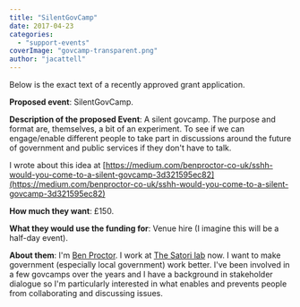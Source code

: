 ```yaml
---
title: "SilentGovCamp"
date: 2017-04-23
categories: 
  - "support-events"
coverImage: "govcamp-transparent.png"
author: "jacattell"
---
```


Below is the exact text of a recently approved grant application.

**Proposed event**: SilentGovCamp.

**Description of the proposed Event**: A silent govcamp. The purpose and format are, themselves, a bit of an experiment. To see if we can engage/enable different people to take part in discussions around the future of government and public services if they don't have to talk.

I wrote about this idea at [https://medium.com/benproctor-co-uk/sshh-would-you-come-to-a-silent-govcamp-3d321595ec82](https://medium.com/benproctor-co-uk/sshh-would-you-come-to-a-silent-govcamp-3d321595ec82)

**How much they want**: £150.

**What they would use the funding for**: Venue hire (I imagine this will be a half-day event).

**About them**: I'm [Ben Proctor](https://twitter.com/likeaword). I work at [The Satori lab](https://twitter.com/thesatorilab) now. I want to make government (especially local government) work better. I've been involved in a few govcamps over the years and I have a background in stakeholder dialogue so I'm particularly interested in what enables and prevents people from collaborating and discussing issues.
